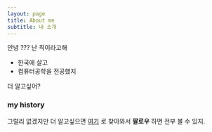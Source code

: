 ```yaml
---
layout: page
title: About me
subtitle: 내 소개
---
```


안녕 ??? 난 직이라고해

- 한국에 살고
- 컴퓨터공학을 전공했지

더 알고싶어?

### my history

그럴리 없겠지만 더 알고싶으면 [여기](instagram/recvaa) 로 찾아와서 **팔로우** 하면 전부 볼 수 있지.
